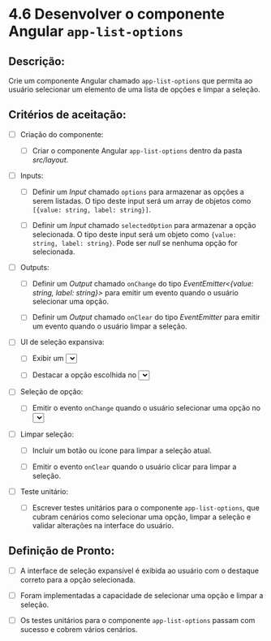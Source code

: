 # 4.6 Desenvolver o componente Angular `app-list-options`

## Descrição:

Crie um componente Angular chamado `app-list-options` que permita ao usuário selecionar um elemento de uma lista de opções e limpar a seleção.

## Critérios de aceitação:

- [ ] Criação do componente:

     - [ ] Criar o componente Angular `app-list-options` dentro da pasta _src/layout_.

- [ ] Inputs:

     - [ ] Definir um _Input_ chamado `options` para armazenar as opções a serem listadas. O tipo deste input será um array de objetos como `[{value: string, label: string}]`.

     - [ ] Definir um _Input_ chamado `selectedOption` para armazenar a opção selecionada. O tipo deste input será um objeto como `{value: string, label: string}`. Pode ser _null_ se nenhuma opção for selecionada.

- [ ] Outputs:

     - [ ] Definir um _Output_ chamado `onChange` do tipo _EventEmitter<{value: string, label: string}>_ para emitir um evento quando o usuário selecionar uma opção.
     
     - [ ] Definir um _Output_ chamado `onClear` do tipo _EventEmitter_ para emitir um evento quando o usuário limpar a seleção.

- [ ] UI de seleção expansiva:

     - [ ] Exibir um [_<select>_](https://developer.mozilla.org/en-US/docs/Web/HTML/Element/select) para listar as opções fornecidas.

     - [ ] Destacar a opção escolhida no _<select>_.

- [ ] Seleção de opção:

     - [ ] Emitir o evento `onChange` quando o usuário selecionar uma opção no _<select>_.

- [ ] Limpar seleção:

     - [ ] Incluir um botão ou ícone para limpar a seleção atual.

     - [ ] Emitir o evento `onClear` quando o usuário clicar para limpar a seleção.

- [ ] Teste unitário:

     - [ ] Escrever testes unitários para o componente `app-list-options`, que cubram cenários como selecionar uma opção, limpar a seleção e validar alterações na interface do usuário.

## Definição de Pronto:

- [ ] A interface de seleção expansível é exibida ao usuário com o destaque correto para a opção selecionada.

- [ ] Foram implementadas a capacidade de selecionar uma opção e limpar a seleção.

- [ ] Os testes unitários para o componente `app-list-options` passam com sucesso e cobrem vários cenários.
